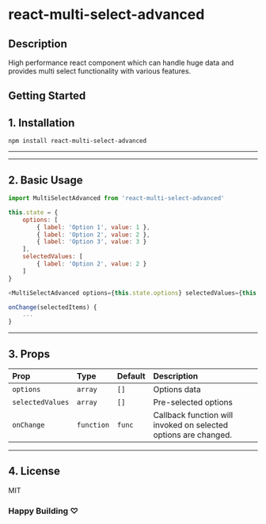 # react-multi-select-advanced

## Description   

High performance react component which can handle huge data and provides multi select functionality with various features.

## Getting Started 

## 1. Installation
```
npm install react-multi-select-advanced
```
----

----
## 2. Basic Usage
```js
import MultiSelectAdvanced from 'react-multi-select-advanced'

this.state = {
    options: [
		{ label: 'Option 1', value: 1 },
		{ label: 'Option 2', value: 2 },
		{ label: 'Option 3', value: 3 }
	],
	selectedValues: [
		{ label: 'Option 2', value: 2 }
	]
}

<MultiSelectAdvanced options={this.state.options} selectedValues={this.state.selectedValues} />

onChange(selectedItems) {
    ...
}
```

----

## 3. Props

| Prop  | Type  | Default | Description |
|:--------- | :---- | :----   |:----  |
| `options` | `array` | `[]` | Options data
| `selectedValues` | `array` | `[]` | Pre-selected options
| `onChange` | `function` | `func` | Callback function will invoked on selected options are changed.
----

## 4. License

MIT

### Happy Building ♡
